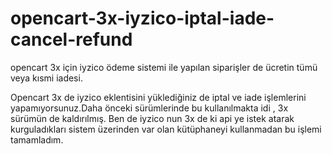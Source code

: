 # opencart-3x-iyzico-iptal-iade-cancel-refund
opencart 3x için iyzico ödeme sistemi ile yapılan siparişler de ücretin tümü veya kısmi iadesi.

Opencart 3x de iyzico eklentisini yüklediğiniz de iptal ve iade işlemlerini yapamıyorsunuz.Daha önceki sürümlerinde bu kullanılmakta idi , 3x sürümün de kaldırılmış.
Ben de iyzico nun 3x de ki api ye istek atarak kurguladıkları sistem üzerinden var olan kütüphaneyi kullanmadan bu işlemi tamamladım. 

